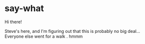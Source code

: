 # say-what
Hi there!

Steve's here, and I'm figuring out that this is probably no big deal...
Everyone else went for a walk .  hmmm
